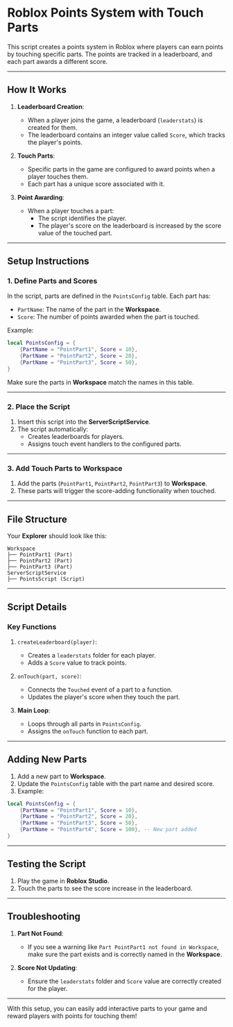 

# Roblox Points System with Touch Parts

This script creates a points system in Roblox where players can earn points by touching specific parts. The points are tracked in a leaderboard, and each part awards a different score.

---

## How It Works

1. **Leaderboard Creation**:
   - When a player joins the game, a leaderboard (`leaderstats`) is created for them.
   - The leaderboard contains an integer value called `Score`, which tracks the player's points.

2. **Touch Parts**:
   - Specific parts in the game are configured to award points when a player touches them.
   - Each part has a unique score associated with it.

3. **Point Awarding**:
   - When a player touches a part:
     - The script identifies the player.
     - The player's score on the leaderboard is increased by the score value of the touched part.

---

## Setup Instructions

### 1. Define Parts and Scores
In the script, parts are defined in the `PointsConfig` table. Each part has:
- `PartName`: The name of the part in the **Workspace**.
- `Score`: The number of points awarded when the part is touched.

Example:
```lua
local PointsConfig = {
    {PartName = "PointPart1", Score = 10},
    {PartName = "PointPart2", Score = 20},
    {PartName = "PointPart3", Score = 50},
}
```
Make sure the parts in **Workspace** match the names in this table.

---

### 2. Place the Script
1. Insert this script into the **ServerScriptService**.
2. The script automatically:
   - Creates leaderboards for players.
   - Assigns touch event handlers to the configured parts.

---

### 3. Add Touch Parts to Workspace
1. Add the parts (`PointPart1`, `PointPart2`, `PointPart3`) to **Workspace**.
2. These parts will trigger the score-adding functionality when touched.

---

## File Structure

Your **Explorer** should look like this:

```
Workspace
├── PointPart1 (Part)
├── PointPart2 (Part)
├── PointPart3 (Part)
ServerScriptService
├── PointsScript (Script)
```

---

## Script Details

### Key Functions
1. `createLeaderboard(player)`:
   - Creates a `leaderstats` folder for each player.
   - Adds a `Score` value to track points.

2. `onTouch(part, score)`:
   - Connects the `Touched` event of a part to a function.
   - Updates the player's score when they touch the part.

3. **Main Loop**:
   - Loops through all parts in `PointsConfig`.
   - Assigns the `onTouch` function to each part.

---

## Adding New Parts

1. Add a new part to **Workspace**.
2. Update the `PointsConfig` table with the part name and desired score.
3. Example:
```lua
local PointsConfig = {
    {PartName = "PointPart1", Score = 10},
    {PartName = "PointPart2", Score = 20},
    {PartName = "PointPart3", Score = 50},
    {PartName = "PointPart4", Score = 100}, -- New part added
}
```

---

## Testing the Script

1. Play the game in **Roblox Studio**.
2. Touch the parts to see the score increase in the leaderboard.

---

## Troubleshooting

1. **Part Not Found**:
   - If you see a warning like `Part PointPart1 not found in Workspace`, make sure the part exists and is correctly named in the **Workspace**.

2. **Score Not Updating**:
   - Ensure the `leaderstats` folder and `Score` value are correctly created for the player.

---

With this setup, you can easily add interactive parts to your game and reward players with points for touching them!
